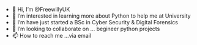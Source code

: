 - 👋 Hi, I’m @FreewillyUK
- 👀 I’m interested in learning more about Python to help me at University
- 🌱 I’m have just started a BSc in Cyber Security & Digital Forensics
- 💞️ I’m looking to collaborate on ... begineer python projects
- 📫 How to reach me ...via email

<!---
FreewillyUK/FreewillyUK is a ✨ special ✨ repository because its `README.md` (this file) appears on your GitHub profile.
You can click the Preview link to take a look at your changes.
--->
